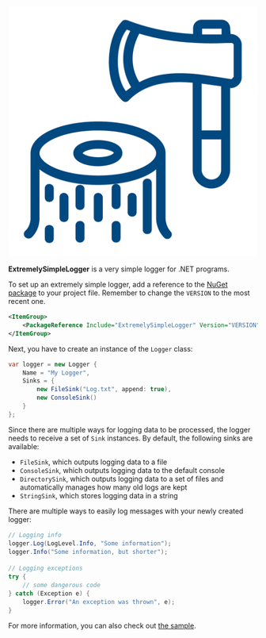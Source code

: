 ![The ExtremelySimpleLogger logo](https://raw.githubusercontent.com/Ellpeck/ExtremelySimpleLogger/main/Logo.png)

**ExtremelySimpleLogger** is a very simple logger for .NET programs.

To set up an extremely simple logger, add a reference to the [NuGet package](https://www.nuget.org/packages/ExtremelySimpleLogger/) to your project file. Remember to change the `VERSION` to the most recent one.
```xml
<ItemGroup>
    <PackageReference Include="ExtremelySimpleLogger" Version="VERSION" />
</ItemGroup>
```

Next, you have to create an instance of the `Logger` class:
```cs
var logger = new Logger {
    Name = "My Logger",
    Sinks = {
        new FileSink("Log.txt", append: true),
        new ConsoleSink()
    }
};
```

Since there are multiple ways for logging data to be processed, the logger needs to receive a set of `Sink` instances. By default, the following sinks are available:
- `FileSink`, which outputs logging data to a file
- `ConsoleSink`, which outputs logging data to the default console
- `DirectorySink`, which outputs logging data to a set of files and automatically manages how many old logs are kept
- `StringSink`, which stores logging data in a string

There are multiple ways to easily log messages with your newly created logger:
```cs
// Logging info
logger.Log(LogLevel.Info, "Some information");
logger.Info("Some information, but shorter");

// Logging exceptions
try {
    // some dangerous code
} catch (Exception e) {
    logger.Error("An exception was thrown", e);
}
```

For more information, you can also check out [the sample](https://github.com/Ellpeck/ExtremelySimpleLogger/blob/main/Sample/Program.cs).